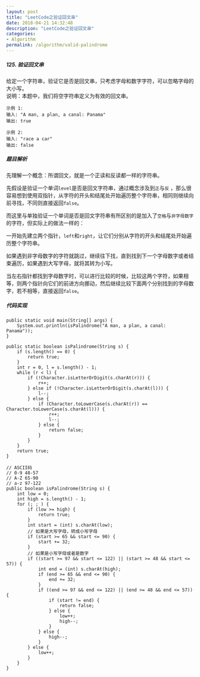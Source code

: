 ```yaml
---
layout: post
title: "LeetCode之验证回文串"
date: 2018-04-21 14:32:48
description: "LeetCode之验证回文串"
categories:
- Algorithm
permalink: /algorithm/valid-palindrome
---
```


##### 125. 验证回文串

给定一个字符串，验证它是否是回文串，只考虑字母和数字字符，可以忽略字母的大小写。  
说明：本题中，我们将空字符串定义为有效的回文串。  

```vim
示例 1:  
输入: "A man, a plan, a canal: Panama"  
输出: true    

示例 2:  
输入: "race a car"  
输出: false
```

##### 题目解析

先理解一个概念：所谓回文，就是一个正读和反读都一样的字符串。  

先假设是验证一个单词`level`是否是回文字符串，通过概念涉及到`正`与`反` ，那么很容易想到使用双指针，从字符的开头和结尾处开始遍历整个字符串，相同则继续向前寻找，不同则直接返回`false`。  

而这里与单独验证一个单词是否是回文字符串有所区别的是加入了`空格`与`非字母数字`的字符，但实际上的做法一样的：  

一开始先建立两个指针，`left`和`right`，让它们分别从字符的开头和结尾处开始遍历整个字符串。  

如果遇到非字母数字的字符就跳过，继续往下找，直到找到下一个字母数字或者结束遍历，如果遇到大写字母，就将其转为小写。  

当左右指针都找到字母数字时，可以进行比较的时候，比较这两个字符，如果相等，则两个指针向它们的前进方向挪动，然后继续比较下面两个分别找到的字母数字，若不相等，直接返回`false`。  

##### 代码实现
```vim
public static void main(String[] args) {
    System.out.println(isPalindrome("A man, a plan, a canal: Panama"));
}

public static boolean isPalindrome(String s) {
    if (s.length() == 0) {
        return true;
    }
    int r = 0, l = s.length() - 1;
    while (r < l) {
        if (!Character.isLetterOrDigit(s.charAt(r))) {
            r++;
        } else if (!Character.isLetterOrDigit(s.charAt(l))) {
            l--;
        } else {
            if (Character.toLowerCase(s.charAt(r)) == Character.toLowerCase(s.charAt(l))) {
                r++;
                l--;
            } else {
                return false;
            }
        }
    }
    return true;
}
```

```vim
// ASCII码
// 0-9 48-57
// A-Z 65-90
// a-z 97-122
public boolean isPalindrome(String s) {
    int low = 0;
    int high = s.length() - 1;
    for (; ; ) {
        if (low >= high) {
            return true;
        }
        int start = (int) s.charAt(low);
        // 如果是大写字母，转成小写字母
        if (start >= 65 && start <= 90) {
            start += 32;
        }
        // 如果是小写字母或者是数字
        if ((start >= 97 && start <= 122) || (start >= 48 && start <= 57)) {
            int end = (int) s.charAt(high);
            if (end >= 65 && end <= 90) {
                end += 32;
            }
            if ((end >= 97 && end <= 122) || (end >= 48 && end <= 57)) {
                if (start != end) {
                    return false;
                } else {
                    low++;
                    high--;
                }
            } else {
                high--;
            }
        } else {
            low++;
        }
    }
}
```
